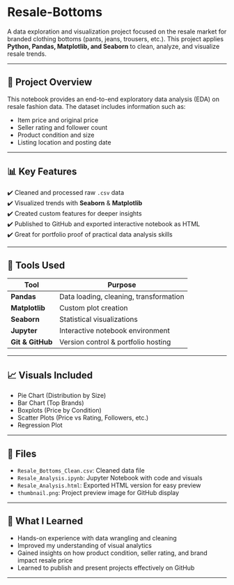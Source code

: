 # Resale-Bottoms
A data exploration and visualization project focused on the resale market for branded clothing bottoms (pants, jeans, trousers, etc.). This project applies **Python, Pandas, Matplotlib, and Seaborn** to clean, analyze, and visualize resale trends.

---

## 📂 Project Overview

This notebook provides an end-to-end exploratory data analysis (EDA) on resale fashion data. The dataset includes information such as:

- Item price and original price
- Seller rating and follower count
- Product condition and size
- Listing location and posting date

---

## 📊 Key Features

✔️ Cleaned and processed raw `.csv` data  
✔️ Visualized trends with **Seaborn** & **Matplotlib**  
✔️ Created custom features for deeper insights  
✔️ Published to GitHub and exported interactive notebook as HTML  
✔️ Great for portfolio proof of practical data analysis skills

---

## 🔧 Tools Used

| Tool            | Purpose                            |
|-----------------|------------------------------------|
| **Pandas**       | Data loading, cleaning, transformation |
| **Matplotlib**   | Custom plot creation              |
| **Seaborn**      | Statistical visualizations        |
| **Jupyter**      | Interactive notebook environment  |
| **Git & GitHub** | Version control & portfolio hosting |

---

## 📈 Visuals Included

- Pie Chart (Distribution by Size)
- Bar Chart (Top Brands)
- Boxplots (Price by Condition)
- Scatter Plots (Price vs Rating, Followers, etc.)
- Regression Plot
  

---

## 📁 Files

- `Resale_Bottoms_Clean.csv`: Cleaned data file  
- `Resale_Analysis.ipynb`: Jupyter Notebook with code and visuals  
- `Resale_Analysis.html`: Exported HTML version for easy preview  
- `thumbnail.png`: Project preview image for GitHub display  

---

## 🧠 What I Learned

- Hands-on experience with data wrangling and cleaning  
- Improved my understanding of visual analytics  
- Gained insights on how product condition, seller rating, and brand impact resale price  
- Learned to publish and present projects effectively on GitHub

---
